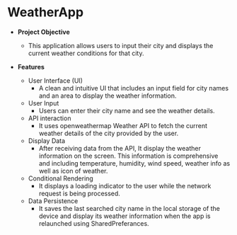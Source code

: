 # WeatherApp

* **Project Objective** 
  * This application allows users to input their city and displays the current weather conditions for that city.
 
 * **Features**
    * User Interface (UI)
      * A clean and intuitive UI that includes an input field for city names and an area to display the weather information.
    * User Input
      * Users can enter their city name and see the weather details. 
    * API interaction
      * It uses openweathermap Weather API to fetch the current weather details of the city provided by the user.  
    * Display Data
      * After receiving data from the API, It display the weather information on the screen. This information is comprehensive and including temperature, humidity, wind speed, weather info as well as icon of weather. 
    * Conditional Rendering
      * It displays a loading indicator to the user while the network request is being processed.
    * Data Persistence
      * It saves the last searched city name in the local storage of the device and display its weather information when the app is relaunched using SharedPreferances.
  


